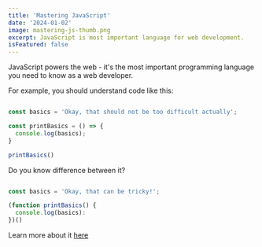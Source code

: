 ```yaml
---
title: 'Mastering JavaScript'
date: '2024-01-02'
image: mastering-js-thumb.png
excerpt: JavaScript is most important language for web development.
isFeatured: false
---
```


JavaScript powers the web - it's the <bold>most</bold> important programming language you need to know as a web developer.

For example, you should understand code like this:

``` js

const basics = 'Okay, that should not be too difficult actually';

const printBasics = () => {
  console.log(basics);
}

printBasics()

```

Do you know difference between it?

``` js

const basics = 'Okay, that can be tricky!';

(function printBasics() {
  console.log(basics):
})()

```

Learn more about it [here](blog)